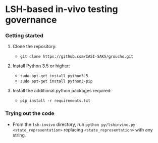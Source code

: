 # LSH-based in-vivo testing governance

### Getting started

1. Clone the repository:
   - `git clone https://github.com/IASI-SAKS/groucho.git`
 
2. Install Python 3.5 or higher:
   - `sudo apt-get install python3.5`
   - `sudo apt-get install python3-pip`

3. Install the additional python packages required:
   - `pip install -r requirements.txt`

### Trying out the code

 - From the `lsh-invivo` directory, run `python py/lshinvivo.py <state_representation>` replacing `<state_representation>` with any string.
